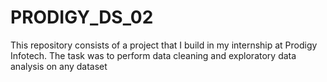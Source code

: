 # PRODIGY_DS_02
This repository consists of a project that I build in my internship at Prodigy Infotech. The task was to perform data cleaning and exploratory data analysis on any dataset
